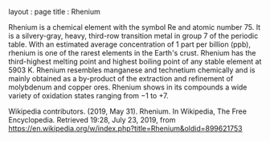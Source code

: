 
layout : page
title : Rhenium

Rhenium is a chemical element with the symbol Re and atomic number 75. It is a silvery-gray, heavy, third-row transition metal in group 7 of the periodic table. With an estimated average concentration of 1 part per billion (ppb), rhenium is one of the rarest elements in the Earth's crust. Rhenium has the third-highest melting point and highest boiling point of any stable element at 5903 K. Rhenium resembles manganese and technetium chemically and is mainly obtained as a by-product of the extraction and refinement of molybdenum and copper ores. Rhenium shows in its compounds a wide variety of oxidation states ranging from −1 to +7.

Wikipedia contributors. (2019, May 31). Rhenium. In Wikipedia, The Free Encyclopedia. Retrieved 19:28, July 23, 2019, from https://en.wikipedia.org/w/index.php?title=Rhenium&oldid=899621753


